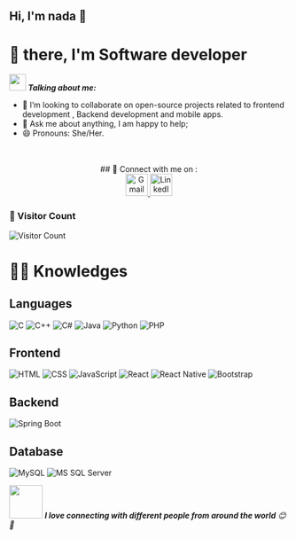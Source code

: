 


<!--
**rana-essameldin/rana-essameldin** is a ✨ _special_ ✨ repository because its `README.md` (this file) appears on your GitHub profile.

Here are some ideas to get you started:

- 🔭 I’m currently working on ...
- 🌱 I’m currently learning ...
- 👯 I’m looking to collaborate on ...
- 🤔 I’m looking for help with ...
- 💬 Ask me about ...
- 📫 How to reach me: ...
- 😄 Pronouns: ...
- ⚡ Fun fact: ...
-->

## Hi, I'm nada 👋
# 🖖 there, I'm  Software developer 

 <img src="https://media.giphy.com/media/VgCDAzcKvsR6OM0uWg/giphy.gif" width="30px">&nbsp;***Talking about me:***
- 👯 I’m looking to collaborate on open-source projects related to frontend development , Backend development and mobile apps.
- 💬 Ask me about anything, I am happy to help;
- 😄 Pronouns: She/Her.



<br>
<br>
<div align="center">
## 🔗 Connect with me on :
<br>

<!-- Gmail Logo -->
<a href="mailto:rana.essameldin111@gmail.com" target="_blank">
  <img src="https://upload.wikimedia.org/wikipedia/commons/7/7e/Gmail_icon_%282020%29.svg" alt="Gmail" width="40px">
</a>

<!-- LinkedIn Logo -->
<a href="https://www.linkedin.com/in/rana-essam-a3195b25b/" target="_blank">
  <img src="https://upload.wikimedia.org/wikipedia/commons/f/f8/LinkedIn_icon_circle.svg" alt="LinkedIn" width="40px">
</a>
</div>


### 👀 Visitor Count

![Visitor Count](https://profile-counter.glitch.me/nada.essameldin111@gmail.com/count.svg)

# :man_technologist: Knowledges


## Languages
![C](https://img.shields.io/badge/-C-A8B9CC?style=social&logo=c&logoColor=black)
![C++](https://img.shields.io/badge/-C++-00599C?style=social&logo=c%2B%2B&logoColor=white)
![C#](https://img.shields.io/badge/-C%23-239120?style=social&logo=c-sharp&logoColor=white)
![Java](https://img.shields.io/badge/-Java-007396?style=social&logo=java&logoColor=white)
![Python](https://img.shields.io/badge/-Python-3776AB?style=social&logo=python&logoColor=white)
![PHP](https://img.shields.io/badge/-PHP-777BB4?style=social&logo=php&logoColor=white)

## Frontend
![HTML](https://img.shields.io/badge/-HTML-E34F26?style=social&logo=html5&logoColor=white)
![CSS](https://img.shields.io/badge/-CSS-1572B6?style=social&logo=css3&logoColor=white)
![JavaScript](https://img.shields.io/badge/-JavaScript-F7DF1E?style=social&logo=javascript&logoColor=black)
![React](https://img.shields.io/badge/-React-61DAFB?style=social&logo=react&logoColor=black)
![React Native](https://img.shields.io/badge/-React%20Native-61DAFB?style=social&logo=react&logoColor=black)
![Bootstrap](https://img.shields.io/badge/-Bootstrap-563D7C?style=social&logo=bootstrap&logoColor=white)

## Backend
![Spring Boot](https://img.shields.io/badge/-Spring%20Boot-6DB33F?style=social&logo=spring-boot&logoColor=white)

## Database
![MySQL](https://img.shields.io/badge/-MySQL-4479A1?style=social&logo=mysql&logoColor=white)
![MS SQL Server](https://img.shields.io/badge/-MS%20SQL%20Server-CC2927?style=social&logo=microsoft-sql-server&logoColor=white)






<img src="https://media.giphy.com/media/LnQjpWaON8nhr21vNW/giphy.gif" width="60"> <em><b>I love connecting with different people from around the world</b> 😊 💜</em>



